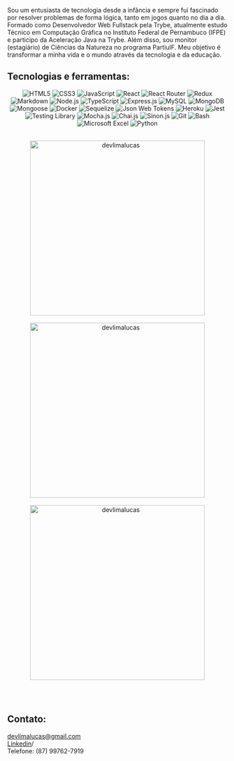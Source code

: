 <p>Sou um entusiasta de tecnologia desde a infância e sempre fui fascinado por resolver problemas de forma lógica, tanto em jogos quanto no dia a dia. Formado como Desenvolvedor Web Fullstack pela Trybe, atualmente estudo Técnico em Computação Gráfica no Instituto Federal de Pernambuco (IFPE) e participo da Aceleração Java na Trybe. Além disso, sou monitor (estagiário) de Ciências da Natureza no programa PartiuIF. Meu objetivo é transformar a minha vida e o mundo através da tecnologia e da educação.</p>

<h2>Tecnologias e ferramentas:</h2>

 <div align="center">
    <img
      src="https://img.shields.io/badge/HTML5-E34F26?style=for-the-badge&logo=html5&logoColor=white"
      alt="HTML5"
    />
    <img
      src="https://img.shields.io/badge/CSS3-1572B6?style=for-the-badge&logo=css3&logoColor=white"
      alt="CSS3"
    />
    <img
      src="https://img.shields.io/badge/JavaScript-F7DF1E?style=for-the-badge&logo=javascript&logoColor=black"
      alt="JavaScript"
    />
    <img
      src="https://img.shields.io/badge/React-20232A?style=for-the-badge&logo=react&logoColor=61DAFB"
      alt="React"
    />
    <img
      src="https://img.shields.io/badge/React_Router-CA4245?style=for-the-badge&logo=react-router&logoColor=white"
      alt="React Router"
    />
    <img
      src="https://img.shields.io/badge/Redux-593D88?style=for-the-badge&logo=redux&logoColor=white"
      alt="Redux"
    />
    <img
      src="https://img.shields.io/badge/Markdown-000000?style=for-the-badge&logo=markdown&logoColor=white"
      alt="Markdown"
    />
    <img
      src="https://img.shields.io/badge/Node.js-43853D?style=for-the-badge&logo=node.js&logoColor=white"
      alt="Node.js"
    />
    <img
      src="https://img.shields.io/badge/TypeScript-007ACC?style=for-the-badge&logo=typescript&logoColor=white"
      alt="TypeScript"
    />
    <img
      src="https://img.shields.io/badge/Express.js-404D59?style=for-the-badge"
      alt="Express.js"
    />
    <img
      src="https://img.shields.io/badge/MySQL-00000F?style=for-the-badge&logo=mysql&logoColor=white"
      alt="MySQL"
    />
    <img
      src="https://img.shields.io/badge/MongoDB-4EA94B?style=for-the-badge&logo=mongodb&logoColor=white"
      alt="MongoDB"
    />
    <img
      src="./badges/mongoose.svg"
      alt="Mongoose"
    />
    <img
      src="https://img.shields.io/badge/docker-%230db7ed.svg?style=for-the-badge&logo=docker&logoColor=white"
      alt="Docker"
    />
    <img
      src="https://img.shields.io/badge/sequelize-323330?style=for-the-badge&logo=sequelize&logoColor=blue"
      alt="Sequelize"
    />
    <img
      src="https://img.shields.io/badge/json%20web%20tokens-323330?style=for-the-badge&logo=json-web-tokens&logoColor=pink"
      alt="Json Web Tokens"
    />
    <img
      src="https://img.shields.io/badge/Heroku-430098?style=for-the-badge&logo=heroku&logoColor=white"
      alt="Heroku"
    />
      <img
      src="https://img.shields.io/badge/Jest-323330?style=for-the-badge&logo=Jest&logoColor=white"
      alt="Jest"
    />
    <img
      src="https://img.shields.io/badge/testing%20library-323330?style=for-the-badge&logo=testing-library&logoColor=red"
      alt="Testing Library"
    />
    <img
      src="https://img.shields.io/badge/mocha.js-323330?style=for-the-badge&logo=mocha&logoColor=Brown"
      alt="Mocha.js"
    />
    <img
      src="https://img.shields.io/badge/chai.js-323330?style=for-the-badge&logo=chai&logoColor=red"
      alt="Chai.js"
    />
    <img
      src="https://img.shields.io/badge/sinon.js-323330?style=for-the-badge&logo=sinon"
      alt="Sinon.js"
    />
      <img
      src="https://img.shields.io/badge/GIT-E44C30?style=for-the-badge&logo=git&logoColor=whitee"
      alt="Git"
    />
    <img
      src="https://img.shields.io/badge/GNU%20Bash-4EAA25?style=for-the-badge&logo=GNU%20Bash&logoColor=white"
      alt="Bash"
    />
    <img
      src="https://img.shields.io/badge/Microsoft_Excel-217346?style=for-the-badge&logo=microsoft-excel&logoColor=white"
      alt="Microsoft Excel"
    />
    <img
      src="https://img.shields.io/badge/Python-3776AB?style=for-the-badge&logo=python&logoColor=white"
      alt="Python"
    />
</div>
<br>
<div>
<p align="center">
  <img src="https://github-readme-stats.vercel.app/api?username=devlimalucas&show_icons=true&locale=en" alt="devlimalucas" width=400px />
  <br>
  <br>
  <img src="https://github-readme-stats.vercel.app/api/top-langs?username=devlimalucas&show_icons=true&locale=en&layout=compact" alt="devlimalucas" width=400px />
  <br>
  <br>
  <img src="https://github-readme-streak-stats.herokuapp.com/?user=devlimalucas&" alt="devlimalucas" width=400px />
</p>
<br>
</div>
<br>
<h2>Contato:</h2>
<div><a href="mailto:devlimalucas@gmail.com" >devlimalucas@gmail.com</a></div>
<div><a href="https://www.linkedin.com/in/devlimalucas/" >Linkedin</a>/</div>
<div>Telefone: (87) 99762-7919</div>
<br>
